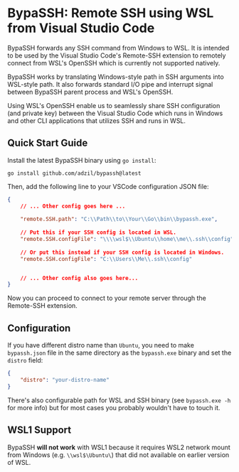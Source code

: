 # BypaSSH: Remote SSH using WSL from Visual Studio Code

BypaSSH forwards any SSH command from Windows to WSL. It is intended to be used by the Visual Studio Code's Remote-SSH extension to remotely connect from WSL's OpenSSH which is currently not supported natively.

BypaSSH works by translating Windows-style path in SSH arguments into WSL-style path. It also forwards standard I/O pipe and interrupt signal between BypaSSH parent process and WSL's OpenSSH.

Using WSL's OpenSSH enable us to seamlessly share SSH configuration (and private key) between the Visual Studio Code which runs in Windows and other CLI applications that utilizes SSH and runs in WSL.

## Quick Start Guide

Install the latest BypaSSH binary using `go install`:

```
go install github.com/adzil/bypassh@latest
```

Then, add the following line to your VSCode configuration JSON file:

```json
{
    // ... Other config goes here ...
    
    "remote.SSH.path": "C:\\Path\\to\\Your\\Go\\bin\\bypassh.exe",
    
    // Put this if your SSH config is located in WSL.
    "remote.SSH.configFile": "\\\\wsl$\\Ubuntu\\home\\me\\.ssh\\config",
    
    // Or put this instead if your SSH config is located in Windows.
    "remote.SSH.configFile": "C:\\Users\\Me\\.ssh\\config"


    // ... Other config also goes here...
}
```

Now you can proceed to connect to your remote server through the Remote-SSH extension.

## Configuration

If you have different distro name than `Ubuntu`, you need to make `bypassh.json` file in the same directory as the `bypassh.exe` binary and set the `distro` field:

```json
{
    "distro": "your-distro-name"
}
```

There's also configurable path for WSL and SSH binary (see `bypassh.exe -h` for more info) but for most cases you probably wouldn't have to touch it.

## WSL1 Support

BypaSSH **will not work** with WSL1 because it requires WSL2 network mount from Windows (e.g. `\\wsl$\Ubuntu\`) that did not available on earlier version of WSL.
